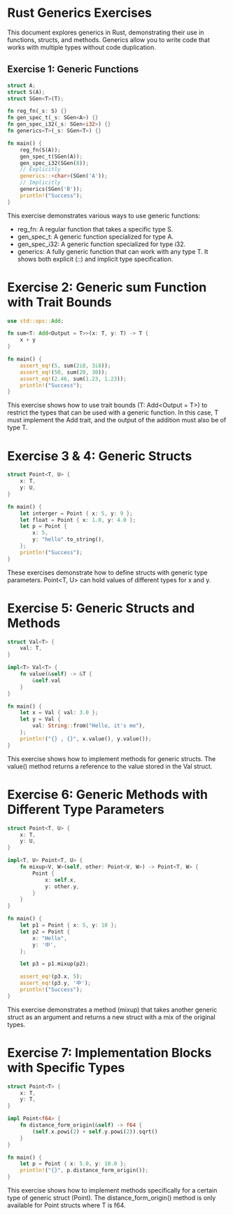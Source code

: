 # Rust Generics Exercises

This document explores generics in Rust, demonstrating their use in functions, structs, and methods. Generics allow you to write code that works with multiple types without code duplication.

## Exercise 1: Generic Functions

```rust
struct A;
struct S(A);
struct SGen<T>(T);

fn reg_fn(_s: S) {}
fn gen_spec_t(_s: SGen<A>) {}
fn gen_spec_i32(_s: SGen<i32>) {}
fn generics<T>(_s: SGen<T>) {}

fn main() {
    reg_fn(S(A));
    gen_spec_t(SGen(A));
    gen_spec_i32(SGen(8));
    // Explicitly
    generics::<char>(SGen('A'));
    // Implicitly
    generics(SGen('B'));
    println!("Success");
}
```
This exercise demonstrates various ways to use generic functions:

- reg_fn: A regular function that takes a specific type S.
- gen_spec_t: A generic function specialized for type A.
- gen_spec_i32: A generic function specialized for type i32.
- generics<T>: A fully generic function that can work with any type T. It shows both explicit (::<char>) and implicit type specification.

# Exercise 2: Generic sum Function with Trait Bounds
```rust
use std::ops::Add;

fn sum<T: Add<Output = T>>(x: T, y: T) -> T {
    x + y
}

fn main() {
    assert_eq!(5, sum(2i8, 3i8));
    assert_eq!(50, sum(20, 30));
    assert_eq!(2.46, sum(1.23, 1.23));
    println!("Success");
}
```
This exercise shows how to use trait bounds (T: Add<Output = T>) to restrict the types that can be used with a generic function. In this case, T must implement the Add trait, and the output of the addition must also be of type T.

# Exercise 3 & 4: Generic Structs
```rust
struct Point<T, U> {
    x: T,
    y: U,
}

fn main() {
    let interger = Point { x: 5, y: 9 };
    let float = Point { x: 1.0, y: 4.0 };
    let p = Point {
        x: 5,
        y: "hello".to_string(),
    };
    println!("Success");
}
```
These exercises demonstrate how to define structs with generic type parameters. Point<T, U> can hold values of different types for x and y.

# Exercise 5: Generic Structs and Methods
```rust
struct Val<T> {
    val: T,
}

impl<T> Val<T> {
    fn value(&self) -> &T {
        &self.val
    }
}

fn main() {
    let x = Val { val: 3.0 };
    let y = Val {
        val: String::from("Hello, it's me"),
    };
    println!("{} , {}", x.value(), y.value());
}
```
This exercise shows how to implement methods for generic structs. The value() method returns a reference to the value stored in the Val struct.

# Exercise 6: Generic Methods with Different Type Parameters

```rust
struct Point<T, U> {
    x: T,
    y: U,
}

impl<T, U> Point<T, U> {
    fn mixup<V, W>(self, other: Point<V, W>) -> Point<T, W> {
        Point {
            x: self.x,
            y: other.y,
        }
    }
}

fn main() {
    let p1 = Point { x: 5, y: 10 };
    let p2 = Point {
        x: "Hello",
        y: '中',
    };

    let p3 = p1.mixup(p2);

    assert_eq!(p3.x, 5);
    assert_eq!(p3.y, '中');
    println!("Success");
}
```

This exercise demonstrates a method (mixup) that takes another generic struct as an argument and returns a new struct with a mix of the original types.

# Exercise 7: Implementation Blocks with Specific Types

```rust 
struct Point<T> {
    x: T,
    y: T,
}

impl Point<f64> {
    fn distance_form_origin(&self) -> f64 {
        (self.x.powi(2) + self.y.powi(2)).sqrt()
    }
}

fn main() {
    let p = Point { x: 5.0, y: 10.0 };
    println!("{}", p.distance_form_origin());
}
```
This exercise shows how to implement methods specifically for a certain type of generic struct (Point<f64>). The distance_form_origin() method is only available for Point structs where T is f64.